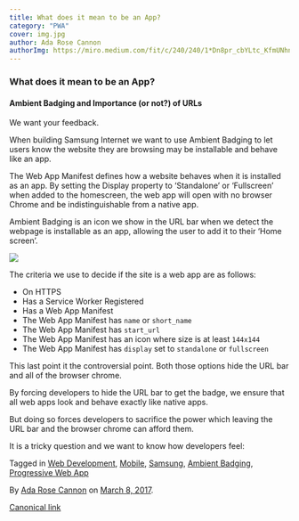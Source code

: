 ```yaml
---
title: What does it mean to be an App?
category: "PWA"
cover: img.jpg
author: Ada Rose Cannon
authorImg: https://miro.medium.com/fit/c/240/240/1*Dn8pr_cbYLtc_KfmUNhnBA.png
---
```


### What does it mean to be an App?

#### Ambient Badging and Importance (or not?) of URLs

We want your feedback.

When building Samsung Internet we want to use Ambient Badging to let users know the website they are browsing may be installable and behave like an app.

The Web App Manifest defines how a website behaves when it is installed as an app. By setting the Display property to ‘Standalone’ or ‘Fullscreen’ when added to the homescreen, the web app will open with no browser Chrome and be indistinguishable from a native app.

Ambient Badging is an icon we show in the URL bar when we detect the webpage is installable as an app, allowing the user to add it to their ‘Home screen’.

![](https://cdn-images-1.medium.com/max/800/1*nA-iavAK6cLQusH3NYG-Ew.png)

The criteria we use to decide if the site is a web app are as follows:

*   On HTTPS
*   Has a Service Worker Registered
*   Has a Web App Manifest
*   The Web App Manifest has `name` or `short_name`
*   The Web App Manifest has `start_url`
*   The Web App Manifest has an icon where size is at least `144x144`
*   The Web App Manifest has `display` set to `standalone` or `fullscreen`

This last point it the controversial point. Both those options hide the URL bar and all of the browser chrome.

By forcing developers to hide the URL bar to get the badge, we ensure that all web apps look and behave exactly like native apps.

But doing so forces developers to sacrifice the power which leaving the URL bar and the browser chrome can afford them.

It is a tricky question and we want to know how developers feel:

Tagged in [Web Development](https://medium.com/tag/web-development), [Mobile](https://medium.com/tag/mobile), [Samsung](https://medium.com/tag/samsung), [Ambient Badging](https://medium.com/tag/ambient-badging), [Progressive Web App](https://medium.com/tag/progressive-web-app)

By [Ada Rose Cannon](https://medium.com/@Lady_Ada_King) on [March 8, 2017](https://medium.com/p/ace43eb6b94d).

[Canonical link](https://medium.com/@Lady_Ada_King/what-does-it-mean-to-be-an-app-ace43eb6b94d)
